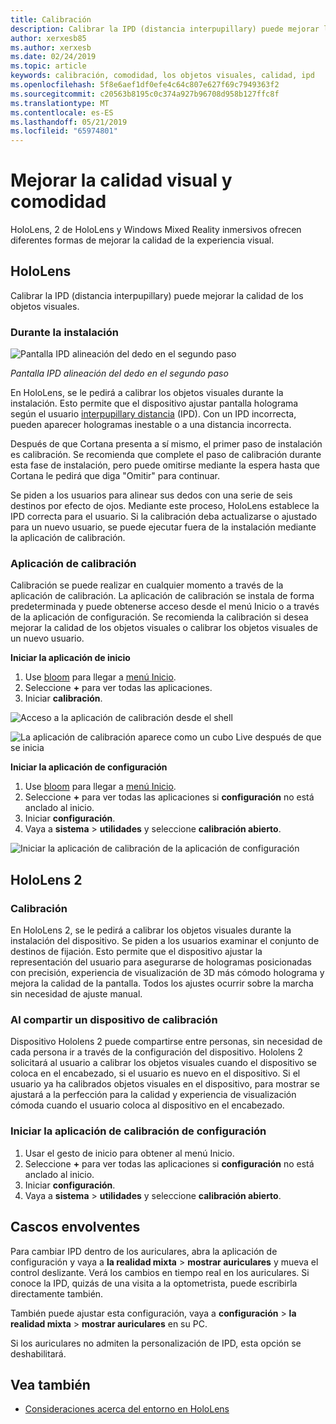 ```yaml
---
title: Calibración
description: Calibrar la IPD (distancia interpupillary) puede mejorar la calidad de los objetos visuales. HoloLens y Windows Mixed Reality inmersivos ofrecen formas de personalizar IPD.
author: xerxesb85
ms.author: xerxesb
ms.date: 02/24/2019
ms.topic: article
keywords: calibración, comodidad, los objetos visuales, calidad, ipd
ms.openlocfilehash: 5f8e6aef1df0efe4c64c807e627f69c7949363f2
ms.sourcegitcommit: c20563b8195c0c374a927b96708d958b127ffc8f
ms.translationtype: MT
ms.contentlocale: es-ES
ms.lasthandoff: 05/21/2019
ms.locfileid: "65974801"
---
```

# <a name="improve-visual-quality-and-comfort"></a>Mejorar la calidad visual y comodidad
HoloLens, 2 de HoloLens y Windows Mixed Reality inmersivos ofrecen diferentes formas de mejorar la calidad de la experiencia visual. 

## <a name="hololens"></a>HoloLens

Calibrar la IPD (distancia interpupillary) puede mejorar la calidad de los objetos visuales.

### <a name="during-setup"></a>Durante la instalación

![Pantalla IPD alineación del dedo en el segundo paso](images/ipd-finger-alignment-300px.jpg)<br>

*Pantalla IPD alineación del dedo en el segundo paso*

En HoloLens, se le pedirá a calibrar los objetos visuales durante la instalación. Esto permite que el dispositivo ajustar pantalla holograma según el usuario [interpupillary distancia](https://en.wikipedia.org/wiki/Interpupillary_distance) (IPD). Con un IPD incorrecta, pueden aparecer hologramas inestable o a una distancia incorrecta.

Después de que Cortana presenta a sí mismo, el primer paso de instalación es calibración. Se recomienda que complete el paso de calibración durante esta fase de instalación, pero puede omitirse mediante la espera hasta que Cortana le pedirá que diga "Omitir" para continuar.

Se piden a los usuarios para alinear sus dedos con una serie de seis destinos por efecto de ojos. Mediante este proceso, HoloLens establece la IPD correcta para el usuario. Si la calibración deba actualizarse o ajustado para un nuevo usuario, se puede ejecutar fuera de la instalación mediante la aplicación de calibración.

### <a name="calibration-app"></a>Aplicación de calibración

Calibración se puede realizar en cualquier momento a través de la aplicación de calibración. La aplicación de calibración se instala de forma predeterminada y puede obtenerse acceso desde el menú Inicio o a través de la aplicación de configuración. Se recomienda la calibración si desea mejorar la calidad de los objetos visuales o calibrar los objetos visuales de un nuevo usuario.

**Iniciar la aplicación de inicio**
1. Use [bloom](gestures.md#bloom) para llegar a [menú Inicio](navigating-the-windows-mixed-reality-home.md#start-menu).
2. Seleccione **+** para ver todas las aplicaciones.
3. Iniciar **calibración**.

![Acceso a la aplicación de calibración desde el shell](images/calibration-shell.png)

![La aplicación de calibración aparece como un cubo Live después de que se inicia](images/calibration-livecube-200px.png)

**Iniciar la aplicación de configuración**
1. Use [bloom](gestures.md#bloom) para llegar a [menú Inicio](navigating-the-windows-mixed-reality-home.md#start-menu).
2. Seleccione **+** para ver todas las aplicaciones si **configuración** no está anclado al inicio.
3. Iniciar **configuración**.
4. Vaya a **sistema** > **utilidades** y seleccione **calibración abierto**.

![Iniciar la aplicación de calibración de la aplicación de configuración](images/calibration-settings-500px.jpg)

## <a name="hololens-2"></a>HoloLens 2

### <a name="calibration"></a>Calibración 

En HoloLens 2, se le pedirá a calibrar los objetos visuales durante la instalación del dispositivo. Se piden a los usuarios examinar el conjunto de destinos de fijación. Esto permite que el dispositivo ajustar la representación del usuario para asegurarse de hologramas posicionadas con precisión, experiencia de visualización de 3D más cómodo holograma y mejora la calidad de la pantalla. Todos los ajustes ocurrir sobre la marcha sin necesidad de ajuste manual. 

### <a name="calibration-when-sharing-a-device"></a>Al compartir un dispositivo de calibración 

Dispositivo Hololens 2 puede compartirse entre personas, sin necesidad de cada persona ir a través de la configuración del dispositivo. Hololens 2 solicitará al usuario a calibrar los objetos visuales cuando el dispositivo se coloca en el encabezado, si el usuario es nuevo en el dispositivo. Si el usuario ya ha calibrados objetos visuales en el dispositivo, para mostrar se ajustará a la perfección para la calidad y experiencia de visualización cómoda cuando el usuario coloca al dispositivo en el encabezado.  

### <a name="launching-the-calibration-app-from-settings"></a>Iniciar la aplicación de calibración de configuración
1. Usar el gesto de inicio para obtener al menú Inicio.
2. Seleccione **+** para ver todas las aplicaciones si **configuración** no está anclado al inicio.
3. Iniciar **configuración**.
4. Vaya a **sistema** > **utilidades** y seleccione **calibración abierto**.

## <a name="immersive-headsets"></a>Cascos envolventes

Para cambiar IPD dentro de los auriculares, abra la aplicación de configuración y vaya a **la realidad mixta** > **mostrar auriculares** y mueva el control deslizante. Verá los cambios en tiempo real en los auriculares. Si conoce la IPD, quizás de una visita a la optometrista, puede escribirla directamente también.

También puede ajustar esta configuración, vaya a **configuración** > **la realidad mixta** > **mostrar auriculares** en su PC.

Si los auriculares no admiten la personalización de IPD, esta opción se deshabilitará.

## <a name="see-also"></a>Vea también
* [Consideraciones acerca del entorno en HoloLens](environment-considerations-for-hololens.md)
